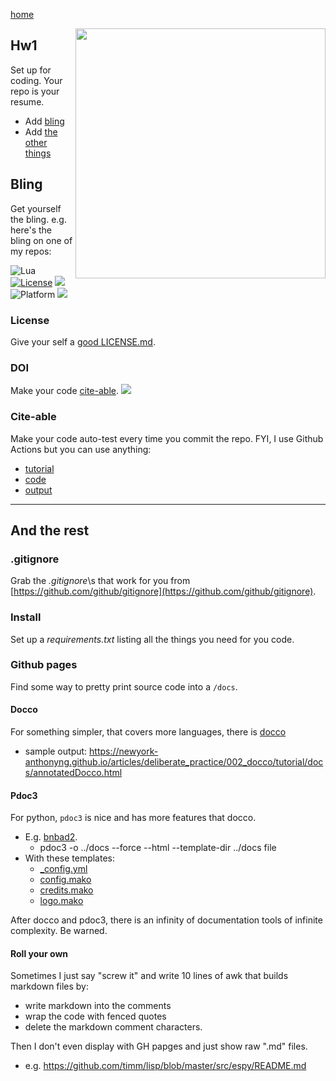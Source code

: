 [home](/README.md)

<img align=right width=400 src="https://user-images.githubusercontent.com/29195/129835135-9ac4bb47-efdf-4189-8f2a-06bf14fbebd1.png">


## Hw1


Set up for coding. Your repo is your resume.

- Add [bling](#bling)
- Add [the other things](#and-the-rest)

## Bling
Get yourself the bling. e.g. here's the bling on one of
my repos:

<img alt="Lua" src="https://img.shields.io/badge/lua-v5.4-blue">
<a href="https://github.com/timm/keys/blob/master/LICENSE.md"><img 
alt="License" src="https://img.shields.io/badge/license-unlicense-red"></a> <img 
src="https://img.shields.io/badge/purpose-ai%20,%20se-blueviolet"> <img 
alt="Platform" src="https://img.shields.io/badge/platform-osx%20,%20linux-lightgrey"> <a 
href="https://github.com/timm/keys/actions"><img 
src="https://github.com/timm/keys/actions/workflows/unit-test.yml/badge.svg"></a> 

### License

Give your self a [good LICENSE.md](https://choosealicense.com/).

### DOI

Make your code <a href="https://guides.github.com/activities/citable-code/">cite-able</a>.
<a href="https://zenodo.org/badge/latestdoi/318809834"><img src="https://zenodo.org/badge/318809834.svg"></a>

### Cite-able

Make your code auto-test every time you commit the repo. FYI, I use Github Actions but you can 
use anything:

- [tutorial](https://docs.github.com/en/actions)
- [code](https://github.com/timm/keys/blob/main/.github/workflows/unit-test.yml)
- [output](https://github.com/timm/keys/actions)

--------------------

## And the rest

### .gitignore

Grab the _.gitignore_\s that work for you
from [https://github.com/github/gitignore](https://github.com/github/gitignore).

### Install

Set up a _requirements.txt_ listing all the things you need for you code.

### Github pages

Find some way to pretty print source code into a `/docs`. 

#### Docco

For something simpler, that covers more languages, there is [docco](http://ashkenas.com/docco/)

- sample output: https://newyork-anthonyng.github.io/articles/deliberate_practice/002_docco/tutorial/docs/annotatedDocco.html

#### Pdoc3

For python, `pdoc3` is nice and has more features that docco.

-  E.g. [bnbad2](http://menzies.us/bnbad2/duo4.html).
   - pdoc3 -o ../docs --force --html --template-dir ../docs file 
  - With these templates:
    - [\_config.yml](https://github.com/timm/bnbad2/blob/main/docs/\_config.yml)
    - [config.mako](https://github.com/timm/bnbad2/blob/main/docs/config.mako)
    - [credits.mako](https://github.com/timm/bnbad2/blob/main/docs/credits.mako)
    - [logo.mako](https://github.com/timm/bnbad2/blob/main/docs/logo.mako)

After docco and pdoc3, there is an infinity of documentation tools of infinite complexity.  Be warned.

#### Roll your  own

Sometimes
I just say "screw it" and  write 10 lines of awk that builds markdown  files by:

- write markdown into the  comments
- wrap the code with fenced quotes 
- delete the  markdown  comment characters. 

Then I don't even  display  with GH papges and just show raw ".md" files.

- e.g. https://github.com/timm/lisp/blob/master/src/espy/README.md

